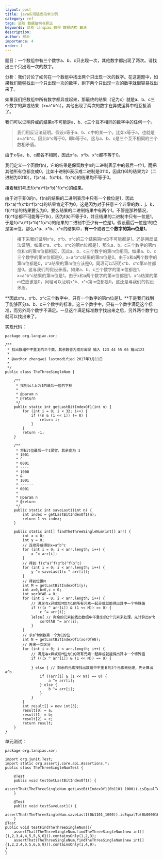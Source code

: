 ```yaml
---
layout: post
title: java实现链表简单示例
category: ref
tags: 进阶 数据结构与算法
keywords: 蓝桥 lanqiao 教程 数据结构 算法
description: 
author: 郑未
importance: 4
order: 1
---
```



题目：一个数组中有三个数字a、b、c只出现一次，其他数字都出现了两次。请找出三个只出现一次的数字。

分析：我们讨论了如何在一个数组中找出两个只出现一次的数字。在这道题中，如果我们能够找出一个只出现一次的数字，剩下两个只出现一次的数字就很容易找出来了。

如果我们把数组中所有数字都异或起来，那最终的结果（记为x）就是a、b、c三个数字的异或结果（x=a^b^c）。其他出现了两次的数字在异或运算中相互抵消了。

我们可以证明异或的结果x不可能是a、b、c三个互不相同的数字中的任何一个。


> 我们用反证法证明。假设x等于a、b、c中的某一个。比如x等于a，也就是a=a^b^c。因此b^c等于0，即b等于c。这与a、b、c是三个互不相同的三个数相矛盾。

由于x与a、b、c都各不相同，因此x^a、x^b、x^c都不等于0。

我们定义一个函数f(n)，它的结果是保留数字n的二进制表示中的最后一位1，而把其他所有位都变成0。比如十进制6表示成二进制是0110，因此f(6)的结果为2（二进制为0010）。f(x^a)、f(x^b)、f(x^c)的结果均不等于0。

接着我们考虑f(x^a)^f(x^b)^f(x^c)的结果。

由于对于非0的n，f(n)的结果的二进制表示中只有一个数位是1，因此f(x^a)^f(x^b)^f(x^c)的结果肯定不为0。这是因为对于任意三个非零的数i、j、k，f(i)^f(j)的结果要么为0，要么结果的二进制结果中有两个1。不管是那种情况，f(i)^f(j)都不可能等于f(k)，因为f(k)不等于0，并且结果的二进制中只有一位是1。
于是f(x^a)^f(x^b)^f(x^c)的结果的二进制中至少有一位是1。假设最后一位是1的位是第m位。那么x^a、x^b、x^c的结果中，**有一个**或者三个**数字的第m位是1**。


> 接下来我们证明x^a、x^b、x^c的三个结果第m位不可能都是1。还是用反证法证明。如果x^a、x^b、x^c的第m位都是1，那么a、b、c三个数字的第m位和x的第m位都相反，因此a、b、c三个数字的第m位相同。如果a、b、c三个数字的第m位都是0，x=a^b^c结果的第m位是0。由于x和a两个数字的第m位都是0，x^a结果的第m位应该是0。同理可以证明x^b、x^c第m位都是0。这与我们的假设矛盾。如果a、b、c三个数字的第m位都是1，x=a^b^c结果的第m位是1。由于x和a两个数字的第m位都是1，x^a结果的第m位应该是0。同理可以证明x^b、x^c第m位都是0。这还是与我们的假设矛盾。

**因此x^a、x^b、x^c三个数字中，只有一个数字的第m位是1。**于是我们找到了能够区分a、b、c三个数字的标准。这三个数字中，只有一个数字满足这个标准，而另外两个数字不满足。一旦这个满足标准数字找出来之后，另外两个数字也就可以找出来了。

实现代码：

    package org.lanqiao.xor;
    
    /**
     * 找出数组中不重复的三个数，其余数皆为成对出现 输入 123 44 55 66 输出123
     * 
     * @author zhengwei lastmodified 2017年3月11日
     *
     */
    public class TheThreeSingleNum {
    
    	/**
    	 * 找到bit上为1的最后一位的下标
    	 * 
    	 * @param n
    	 * @return
    	 */
    	public static int getLastBitIndexOf1(int n) {
    		for (int i = 0; i < 32; i++) {
    			if ((n & (1 << i)) != 0) {
    				return i;
    			}
    		}
    		return -1;
    	}
    
    	/**
    	 * 将bit位最后一个1保留，其余变为 1 
    	 * 1001 
    	 * ^ 
    	 * 0001 
    	 * ---- 
    	 * 1000 
    	 * & 
    	 * 1001 
    	 * ------ 
    	 * 0001
    	 * 
    	 * @param n
    	 * @return
    	 */
    	public static int saveLast1(int n) {
    		int index = getLastBitIndexOf1(n);
    		return 1 << index;
    	}
    
    	public static int[] findTheThreeSingleNum(int[] arr) {
    		int x = 0;
    		int y = 0;
    		// 连续异或得到x=a^b^c
    		for (int i = 0; i < arr.length; i++) {
    			x ^= arr[i];
    		}
    		// 得到 f(x^a)^f(x^b)^f(x^c)
    		for (int i = 0; i < arr.length; i++) {
    			y ^= saveLast1(x ^ arr[i]);
    		}
    		// 得到位置M
    		int M = getLastBitIndexOf1(y);
    		int a=0,b=0,c = 0;
    		int xorOfAB = 0;
    		for (int i = 0; i < arr.length; i++) {
    			// 满足与x异或后M位为1的所有元素一起异或就能得出其中一个特殊值
    			if (((x ^ arr[i]) & (1 << M)) == 0) {
    				c ^= arr[i];
    			}else{ // 剩余的元素按找出数组中不重复的2个元素来处理，先计算出a^b
    				xorOfAB ^= arr[i];
    			}
    		}
    		// 求a^b倒数第一个为1的位
    		int N = getLastBitIndexOf1(xorOfAB);
    		// 再来一次区分
    		for (int i = 0; i < arr.length; i++) {
    			// 满足与x异或后M位为1的所有元素一起异或就能得出其中一个特殊值
    			if (((x ^ arr[i]) & (1 << M)) == 0) {
    
    			} else { // 剩余的元素按找出数组中不重复的2个元素来处理，先计算出a^b
    				if ((arr[i] & (1 << N)) == 0) {
    					a ^= arr[i];
    				} else {
    					b ^= arr[i];
    				}
    			}
    		}
    		int result[] = new int[3];
    		result[0] = a;
    		result[1] = b;
    		result[2] = c;
    		return result;
    	}
    }
    
单元测试：

    package org.lanqiao.xor;
    
    import org.junit.Test;
    import static org.assertj.core.api.Assertions.*;
    public class TheThreeSingleNumTest {
    
    	@Test
    	public void testGetLastBitIndexOf1() {
    		assertThat(TheThreeSingleNum.getLastBitIndexOf1(0b1101_1000)).isEqualTo(3);
    	}
    	
    	@Test
    	public void testSaveLast1() {
    		assertThat(TheThreeSingleNum.saveLast1(0b1101_1000)).isEqualTo(0b00001000);
    	}
    @Test
    public void testFindTheThreeSingleNum(){
    	assertThat(TheThreeSingleNum.findTheThreeSingleNum(new int[]{1,2,3,4,4,5,5,6,6})).containsOnly(1,2,3);
    	assertThat(TheThreeSingleNum.findTheThreeSingleNum(new int[]{1,2,2,4,5,5,6,6,9})).containsOnly(1,4,9);
    }
    }
    